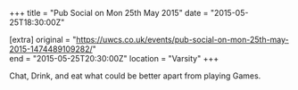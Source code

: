 +++
title = "Pub Social on Mon 25th May 2015"
date = "2015-05-25T18:30:00Z"

[extra]
original = "https://uwcs.co.uk/events/pub-social-on-mon-25th-may-2015-1474489109282/"    
end = "2015-05-25T20:30:00Z"
location = "Varsity"
+++

Chat, Drink, and eat what could be better apart from playing Games.

